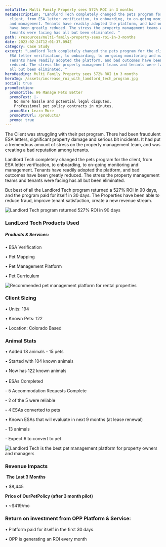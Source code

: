 ```yaml
---
metaTitle: Multi Family Property sees 572% ROI in 3 months
metaDescription: "Landlord Tech completely changed the pets program for the
  client, from ESA letter verification, to onboarding, to on-going monitoring
  and management. Tenants have readily adopted the platform, and bad outcomes
  have been greatly reduced. The stress the property management teams and
  tenants were facing has all but been eliminated. "
path: /resources/multi-family-property-sees-roi-in-3-months
date: 2023-02-24T12:01:37.094Z
category: Case Study
excerpt: "Landlord Tech completely changed the pets program for the client, from
  ESA letter verification, to onboarding, to on-going monitoring and management.
  Tenants have readily adopted the platform, and bad outcomes have been greatly
  reduced. The stress the property management teams and tenants were facing has
  all but been eliminated. "
heroHeading: Multi Family Property sees 572% ROI in 3 months
heroImg: /assets/increase_roi_with_landlord_tech_program.jpg
social: true
promoSection:
  promoTitle: We Manage Pets Better
  promoText: |-
    No more hassle and potential legal disputes. 
    Professional pet policy contracts in minutes.
  promoBtn: Learn More
  promoBtnUrl: /products/
  promo: true
---
```

The Client was struggling with their pet program. There had been fraudulent ESA letters, significant property damage and serious bit incidents. It had put a tremendous amount of stress on the property management team, and was creating a bad reputation among tenants.

Landlord Tech completely changed the pets program for the client, from ESA letter verification, to onboarding, to on-going monitoring and management. Tenants have readily adopted the platform, and bad outcomes have been greatly reduced. The stress the property management teams and tenants were facing has all but been eliminated.

But best of all the Landlord Tech program returned a 527% ROI in 90 days, and the program paid for itself in 30 days. The Properties have been able to reduce fraud, improve tenant satisfaction, create a new revenue stream.

![Landlord Tech program returned 527% ROI in 90 days](/assets/landlord_tech_roi_in_90_days.png)

### LandLord Tech Products Used

##### Products & Services: 

• ESA Verification  

• Pet Mapping  

• Pet Management Platform 

• Pet Curriculum 

![Recommended pet management platform for rental properties](/assets/best_pet_management_platform_for_property_manager.png)

### Client Sizing

• Units: 194

• Known Pets: 122

• Location: Colorado Based

### Animal Stats 

• Added 18 animals - 15 pets 

•﻿ Started with 104 known animals

•﻿ Now has 122 known animals\
\
• ESAs Completed

\- 5 Accommodation Requests Complete 

\- 2 of the 5 were reliable

\- 4 ESAs converted to pets 

• Known ESAs that will evaluate in next 9 months (at lease renewal) 

\- 13 animals 

\- Expect 6 to convert to pet

![Landlord Tech is the best pet management platform for property owners and managers](/assets/best_pet_management_platform_for_property_owners.png)

### Revenue Impacts

 **The Last 3 Months**

• $﻿8,445

**Price of OurPetPolicy (after 3 month pilot)**

• ~$419/mo 

### Return on investment from OPP Platform & Service:

• Platform paid for itself in the first 30 days

• OPP is generating an ROI every month
